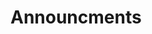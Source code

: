 # Announcments

<script src="https://giscus.app/client.js"
        data-repo="heetpatel96/docs"
        data-repo-id="R_kgDOH14R4g"
        data-category="Announcements"
        data-category-id="DIC_kwDOH14R4s4CRITf"
        data-mapping="pathname"
        data-strict="0"
        data-reactions-enabled="1"
        data-emit-metadata="0"
        data-input-position="bottom"
        data-theme="preferred_color_scheme"
        data-lang="en"
        crossorigin="anonymous"
        async>
</script>
